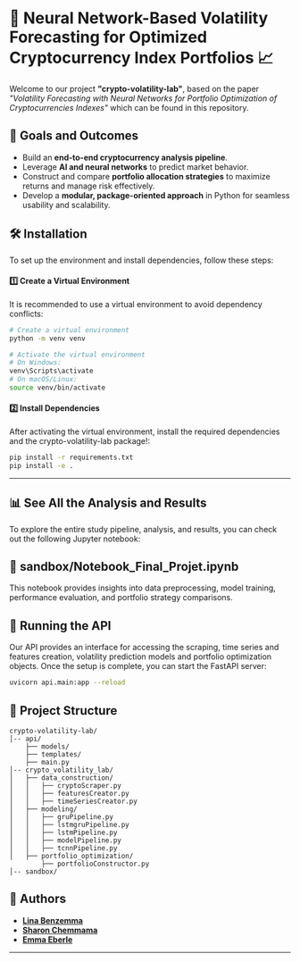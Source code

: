 # 🌟 Neural Network-Based Volatility Forecasting for Optimized Cryptocurrency Index Portfolios 📈

Welcome to our project **"crypto-volatility-lab"**, based on the paper *"Volatility Forecasting with Neural Networks for Portfolio Optimization of Cryptocurrencies Indexes"* which can be found in this repository.

## 🎯 Goals and Outcomes

- Build an **end-to-end cryptocurrency analysis pipeline**.
- Leverage **AI and neural networks** to predict market behavior.
- Construct and compare **portfolio allocation strategies** to maximize returns and manage risk effectively.
- Develop a **modular, package-oriented approach** in Python for seamless usability and scalability.

## 🛠 Installation

To set up the environment and install dependencies, follow these steps:

#### 1️⃣ Create a Virtual Environment

It is recommended to use a virtual environment to avoid dependency conflicts:

```bash
# Create a virtual environment
python -m venv venv

# Activate the virtual environment
# On Windows:
venv\Scripts\activate
# On macOS/Linux:
source venv/bin/activate
```

#### 2️⃣ Install Dependencies

After activating the virtual environment, install the required dependencies and the crypto-volatility-lab package!:

```bash
pip install -r requirements.txt
pip install -e .
```
---

## 📊 See All the Analysis and Results

To explore the entire study pipeline, analysis, and results, you can check out the following Jupyter notebook:

## 📂 sandbox/Notebook_Final_Projet.ipynb

This notebook provides insights into data preprocessing, model training, performance evaluation, and portfolio strategy comparisons.


## 🚀 Running the API
Our API provides an interface for accessing the scraping, time series and features creation, volatility prediction models and portfolio optimization objects.
Once the setup is complete, you can start the FastAPI server:

```bash
uvicorn api.main:app --reload
```

## 📂 Project Structure

```
crypto-volatility-lab/
│-- api/
    ├── models/
    ├── templates/
    ├── main.py
│-- crypto_volatility_lab/
│   ├── data_construction/
│   │   ├── cryptoScraper.py
│   │   ├── featuresCreator.py
│   │   ├── timeSeriesCreator.py
│   ├── modeling/
│   │   ├── gruPipeline.py
│   │   ├── lstmgruPipeline.py
│   │   ├── lstmPipeline.py
│   │   ├── modelPipeline.py
│   │   ├── tcnnPipeline.py
│   ├── portfolio_optimization/
        ├── portfolioConstructor.py
│-- sandbox/
```

## 👥 Authors

- **[Lina Benzemma](https://github.com/linabnz)**
- **[Sharon Chemmama](https://github.com/Sharon2607)**
- **[Emma Eberle](https://github.com/emmaebrl)**


---

